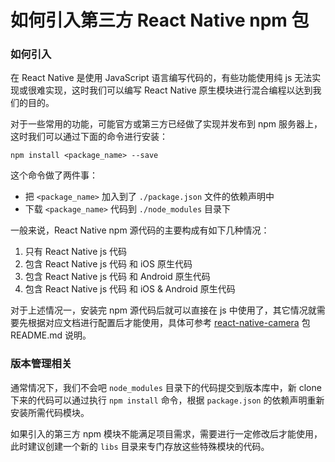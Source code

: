 # 如何引入第三方 React Native npm 包

### 如何引入

在 React Native 是使用 JavaScript 语言编写代码的，有些功能使用纯 js 无法实现或很难实现，这时我们可以编写 React Native 原生模块进行混合编程以达到我们的目的。

对于一些常用的功能，可能官方或第三方已经做了实现并发布到 npm 服务器上，这时我们可以通过下面的命令进行安装：

```
npm install <package_name> --save
```

这个命令做了两件事：  
* 把 `<package_name>` 加入到了 `./package.json` 文件的依赖声明中
* 下载 `<package_name>` 代码到 `./node_modules` 目录下

一般来说，React Native npm 源代码的主要构成有如下几种情况：
1. 只有 React Native js 代码
2. 包含 React Native js 代码 和 iOS 原生代码
3. 包含 React Native js 代码 和 Android 原生代码
4. 包含 React Native js 代码 和 iOS & Android 原生代码

对于上述情况一，安装完 npm 源代码后就可以直接在 js 中使用了，其它情况就需要先根据对应文档进行配置后才能使用，具体可参考 [react-native-camera](https://github.com/react-native-community/react-native-camera) 包 README.md 说明。

### 版本管理相关

通常情况下，我们不会吧 `node_modules` 目录下的代码提交到版本库中，新 clone 下来的代码可以通过执行 `npm install` 命令，根据 `package.json` 的依赖声明重新安装所需代码模块。

如果引入的第三方 npm 模块不能满足项目需求，需要进行一定修改后才能使用，此时建议创建一个新的 `libs` 目录来专门存放这些特殊模块的代码。
